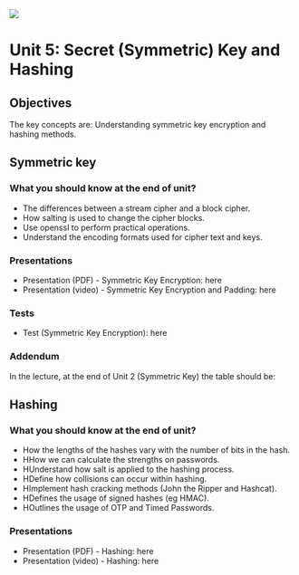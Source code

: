 <img src="https://github.com/billbuchanan/csn09112/blob/master/zadditional/top_csn09112.png"/>
<h1 id="logo">Unit 5: Secret (Symmetric) Key and Hashing</h1>
<h2>Objectives</h2>


<p>The key concepts are: Understanding symmetric key encryption and hashing methods.</p>

<h2>Symmetric key</h2>

<h3>What you should know at the end of unit?</h3>
<ul>
<li>The differences between a stream cipher and a block cipher.</li>
<li>How salting is used to change the cipher blocks.</li>
<li>Use openssl to perform practical operations.</li>
<li>Understand the encoding formats used for cipher text and keys.</li>
</ul>

<h3>Presentations</h3>

<ul>
    <li>Presentation (PDF) - Symmetric Key Encryption: here</li>
    <li> Presentation (video) - Symmetric Key Encryption and Padding: here </li>
</ul>
<h3>Tests</h3>
<ul>
    <li>Test (Symmetric Key Encryption): here</li>
</ul>    

<h3>Addendum</h3>

In the lecture, at the end of Unit 2 (Symmetric Key) the table should be:

<h2>Hashing</h2>
<h3>What you should know at the end of unit?</h2>
<ul>
    <li>How the lengths of the hashes vary with the number of bits in the hash.</li>
    <li>HHow we can calculate the strengths on passwords.</li>
    <li>HUnderstand how salt is applied to the hashing process.</li>
    <li>HDefine how collisions can occur within hashing.</li>
    <li>HImplement hash cracking methods (John the Ripper and Hashcat).</li>
    <li>HDefines the usage of signed hashes (eg HMAC).</li>
    <li>HOutlines the usage of OTP and Timed Passwords.</li>
</ul>
<h3>Presentations</h3>
<ul>
    <li>Presentation (PDF) - Hashing: here</li>
    <li>Presentation (video) - Hashing: here</li>
    </ul>
    


